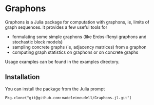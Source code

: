 # Graphons

<!-- [![Build Status](https://travis-ci.org/madeleineudell/Graphons.jl.svg?branch=master)](https://travis-ci.org/madeleineudell/Graphons.jl) -->

Graphons is a Julia package for computation with graphons, ie, limits of graph sequences.
It provides a few useful tools for 

* formulating some simple graphons (like Erdos-Renyi graphons and stochastic block models)
* sampling concrete graphs (ie, adjacency matrices) from a graphon
* computing graph statistics on graphons or on concrete graphs

Usage examples can be found in the examples directory.

## Installation

You can install the package from the Julia prompt
```
Pkg.clone("git@github.com:madeleineudell/Graphons.jl.git")
```